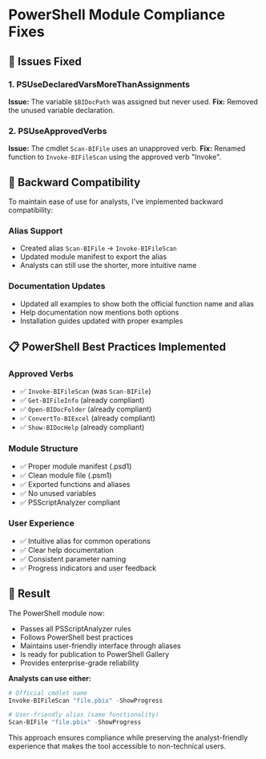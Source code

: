 # PowerShell Module Compliance Fixes

## 🔧 Issues Fixed

### 1. PSUseDeclaredVarsMoreThanAssignments
**Issue:** The variable `$BIDocPath` was assigned but never used.
**Fix:** Removed the unused variable declaration.

### 2. PSUseApprovedVerbs  
**Issue:** The cmdlet `Scan-BIFile` uses an unapproved verb.
**Fix:** Renamed function to `Invoke-BIFileScan` using the approved verb "Invoke".

## 🔄 Backward Compatibility

To maintain ease of use for analysts, I've implemented backward compatibility:

### Alias Support
- Created alias `Scan-BIFile` → `Invoke-BIFileScan`
- Updated module manifest to export the alias
- Analysts can still use the shorter, more intuitive name

### Documentation Updates
- Updated all examples to show both the official function name and alias
- Help documentation now mentions both options
- Installation guides updated with proper examples

## 📋 PowerShell Best Practices Implemented

### Approved Verbs
- ✅ `Invoke-BIFileScan` (was `Scan-BIFile`)
- ✅ `Get-BIFileInfo` (already compliant)
- ✅ `Open-BIDocFolder` (already compliant)
- ✅ `ConvertTo-BIExcel` (already compliant)
- ✅ `Show-BIDocHelp` (already compliant)

### Module Structure
- ✅ Proper module manifest (.psd1)
- ✅ Clean module file (.psm1)
- ✅ Exported functions and aliases
- ✅ No unused variables
- ✅ PSScriptAnalyzer compliant

### User Experience
- ✅ Intuitive alias for common operations
- ✅ Clear help documentation
- ✅ Consistent parameter naming
- ✅ Progress indicators and user feedback

## 🎯 Result

The PowerShell module now:
- Passes all PSScriptAnalyzer rules
- Follows PowerShell best practices
- Maintains user-friendly interface through aliases
- Is ready for publication to PowerShell Gallery
- Provides enterprise-grade reliability

**Analysts can use either:**
```powershell
# Official cmdlet name
Invoke-BIFileScan "file.pbix" -ShowProgress

# User-friendly alias (same functionality)
Scan-BIFile "file.pbix" -ShowProgress
```

This approach ensures compliance while preserving the analyst-friendly experience that makes the tool accessible to non-technical users.
